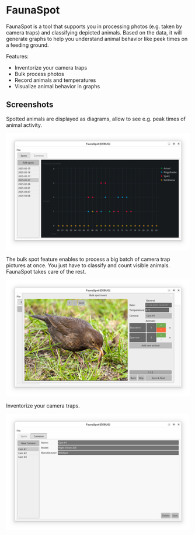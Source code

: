 # FaunaSpot

FaunaSpot is a tool that supports you in processing photos (e.g. taken by camera traps) and classifying depicted animals. Based on the data, it will generate graphs to help you understand animal behavior like peek times on a feeding ground.

Features:

- Inventorize your camera traps
- Bulk process photos
- Record animals and temperatures
- Visualize animal behavior in graphs

## Screenshots

Spotted animals are displayed as diagrams, allow to see e.g. peak times of animal activity.

![Spot diagram](screenshots/spot_diagram.png)

The bulk spot feature enables to process a big batch of camera trap pictures at once. You just have to classify and count visible animals. FaunaSpot takes care of the rest.

![Spotting animals](screenshots/spot_image.png)

Inventorize your camera traps.

![Camera management](screenshots/camera_management.png)